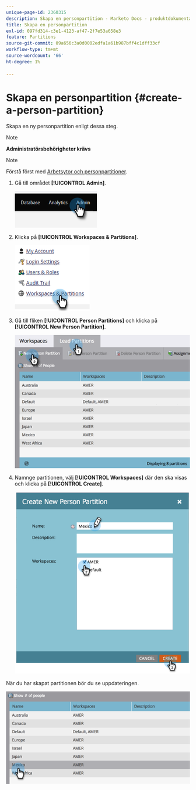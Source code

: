 ```yaml
---
unique-page-id: 2360315
description: Skapa en personpartition - Marketo Docs - produktdokumentation
title: Skapa en personpartition
exl-id: 097fd314-c3e1-4123-af47-2f7e53a658e3
feature: Partitions
source-git-commit: 09a656c3a0d0002edfa1a61b987bff4c1dff33cf
workflow-type: tm+mt
source-wordcount: '66'
ht-degree: 1%

---
```


# Skapa en personpartition {#create-a-person-partition}

Skapa en ny personpartition enligt dessa steg.

>[!NOTE]
>
>**Administratörsbehörigheter krävs**

>[!NOTE]
>
>Förstå först med [Arbetsytor och personpartitioner](/help/marketo/product-docs/administration/workspaces-and-person-partitions/understanding-workspaces-and-person-partitions.md).

1. Gå till området **[!UICONTROL Admin]**.

   ![](assets/create-a-person-partition-1.png)

1. Klicka på **[!UICONTROL Workspaces & Partitions]**.

   ![](assets/create-a-person-partition-2.png)

1. Gå till fliken **[!UICONTROL Person Partitions]** och klicka på **[!UICONTROL New Person Partition]**.

   ![](assets/create-a-person-partition-3.png)

1. Namnge partitionen, välj **[!UICONTROL Workspaces]** där den ska visas och klicka på **[!UICONTROL Create]**.

   ![](assets/create-a-person-partition-4.png)

När du har skapat partitionen bör du se uppdateringen.

![](assets/create-a-person-partition-5.png)
